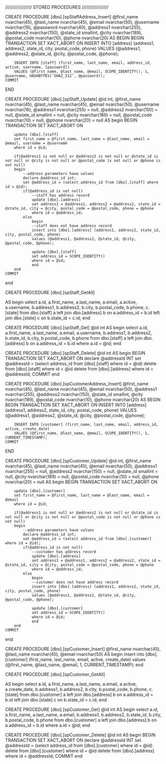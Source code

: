 /////////////////
STORED PROCEDURES
/////////////////


CREATE PROCEDURE [dbo].[spStaffAddress_Insert]
	@first_name nvarchar(45),
	@last_name nvarchar(45),
	@email nvarchar(50),
	@username nvarchar(16),
	@password nvarchar(40),
	@address1 nvarchar(255),
	@address2 nvarchar(150),
	@state_id smallint,
	@city nvarchar(189),
	@postal_code nvarchar(10),
	@phone nvarchar(20)
AS
BEGIN
	BEGIN TRANSACTION
		SET XACT_ABORT ON
		INSERT INTO [address] (address1, address2, state_id, city, postal_code, phone)
		VALUES (@address1, @address2, @state_id, @city, @postal_code, @phone);

		INSERT INTO [staff] (first_name, last_name, email, address_id, active, username, [password])
		VALUES (@first_name, @last_name, @email, SCOPE_IDENTITY(), 1, @username, HASHBYTES('SHA2_512', @password));
	COMMIT
END

CREATE PROCEDURE [dbo].[spStaff_Update]
	@id int,
	@first_name nvarchar(45),
	@last_name nvarchar(45),
	@email nvarchar(50),
	@username nvarchar(16),
	@address1 nvarchar(255) = null,
	@address2 nvarchar(150) = null,
	@state_id smallint = null,
	@city nvarchar(189) = null,
	@postal_code nvarchar(10) = null,
	@phone nvarchar(20) = null
AS
begin
	BEGIN TRANSACTION
		SET XACT_ABORT ON

		update [dbo].[staff] 
		set first_name = @first_name, last_name = @last_name, email = @email, username = @username
		where id = @id;

		if(@address1 is not null or @address2 is not null or @state_id is not null or @city is not null or @postal_code is not null or @phone is not null)
		begin
			--address parameters have values
			declare @address_id int;
			set @address_id = (select address_id from [dbo].[staff] where id = @id);
			if(@address_id is not null)
				--staff has address record
				update [dbo].[address] 
				set address1 = @address1, address2 = @address2, state_id = @state_id, city = @city, postal_code = @postal_code, phone = @phone
				where id = @address_id;
			else
				begin
				--staff does not have address record
				insert into [dbo].[address] (address1, address2, state_id, city, postal_code, phone)
				values (@address1, @address2, @state_id, @city, @postal_code, @phone);

				update [dbo].[staff]
				set address_id = SCOPE_IDENTITY()
				where id = @id;
				end
		end
	COMMIT
end

CREATE PROCEDURE [dbo].[spStaff_GetAll]

AS
begin
	select a.id, a.first_name, a.last_name, a.email, a.active, a.username, b.address1, b.address2, b.city, b.postal_code, b.phone, c.[state]
	from dbo.[staff] a 
	left join dbo.[address] b
	on a.address_id = b.id
	left join dbo.[state] c
	on b.state_id = c.id;
end

CREATE PROCEDURE [dbo].[spStaff_Get]
	@id int
AS
begin
	select a.id, a.first_name, a.last_name, a.email, a.username, b.address1, b.address2, b.state_id, b.city, b.postal_code, b.phone
	from dbo.[staff] a 
	left join dbo.[address] b
	on a.address_id = b.id
	where a.id = @id;
end

CREATE PROCEDURE [dbo].[spStaff_Delete]
	@id int
AS
begin
BEGIN TRANSACTION
	SET XACT_ABORT ON
	declare @addressId INT
	set @addressId = (select address_id from [dbo].[staff] where id = @id)
	delete from [dbo].[staff] where id = @id
	delete from [dbo].[address] where id = @addressId;
	COMMIT
end

CREATE PROCEDURE [dbo].[spCustomerAddress_Insert]
	@first_name nvarchar(45),
	@last_name nvarchar(45),
	@email nvarchar(50),
	@address1 nvarchar(255),
	@address2 nvarchar(150),
	@state_id smallint,
	@city nvarchar(189),
	@postal_code nvarchar(10),
	@phone nvarchar(20)
AS
BEGIN
	BEGIN TRANSACTION
		SET XACT_ABORT ON
		INSERT INTO [address] (address1, address2, state_id, city, postal_code, phone)
		VALUES (@address1, @address2, @state_id, @city, @postal_code, @phone);

		INSERT INTO [customer] (first_name, last_name, email, address_id, active, create_date)
		VALUES (@first_name, @last_name, @email, SCOPE_IDENTITY(), 1, CURRENT_TIMESTAMP);
	COMMIT
END

CREATE PROCEDURE [dbo].[spCustomer_Update]
	@id int,
	@first_name nvarchar(45),
	@last_name nvarchar(45),
	@email nvarchar(50),
	@address1 nvarchar(255) = null,
	@address2 nvarchar(150) = null,
	@state_id smallint = null,
	@city nvarchar(189) = null,
	@postal_code nvarchar(10) = null,
	@phone nvarchar(20) = null
AS
begin
	BEGIN TRANSACTION
		SET XACT_ABORT ON

		update [dbo].[customer] 
		set first_name = @first_name, last_name = @last_name, email = @email
		where id = @id;

		if(@address1 is not null or @address2 is not null or @state_id is not null or @city is not null or @postal_code is not null or @phone is not null)
		begin
			--address parameters have values
			declare @address_id int;
			set @address_id = (select address_id from [dbo].[customer] where id = @id);
			if(@address_id is not null)
				--customer has address record
				update [dbo].[address] 
				set address1 = @address1, address2 = @address2, state_id = @state_id, city = @city, postal_code = @postal_code, phone = @phone
				where id = @address_id;
			else
				begin
				--customer does not have address record
				insert into [dbo].[address] (address1, address2, state_id, city, postal_code, phone)
				values (@address1, @address2, @state_id, @city, @postal_code, @phone);

				update [dbo].[customer]
				set address_id = SCOPE_IDENTITY()
				where id = @id;
				end
		end
	COMMIT
end

CREATE PROCEDURE [dbo].[spCustomer_Insert]
	@first_name nvarchar(45),
	@last_name nvarchar(45),
	@email nvarchar(50)
AS
begin
	insert into [dbo].[customer] (first_name, last_name, email, active, create_date)
	values (@first_name, @last_name, @email, 1, CURRENT_TIMESTAMP);
end

CREATE PROCEDURE [dbo].[spCustomer_GetAll]

AS
begin
	select a.id, a.first_name, a.last_name, a.email, a.active, a.create_date, b.address1, b.address2, b.city, b.postal_code, b.phone, c.[state]
	from dbo.[customer] a 
	left join dbo.[address] b
	on a.address_id = b.id
	left join dbo.[state] c
	on b.state_id = c.id;
end

CREATE PROCEDURE [dbo].[spCustomer_Get]
	@id int
AS
begin
	select a.id, a.first_name, a.last_name, a.email, b.address1, b.address2, b.state_id, b.city, b.postal_code, b.phone
	from dbo.[customer] a 
	left join dbo.[address] b
	on a.address_id = b.id
	where a.id = @id;
end

CREATE PROCEDURE [dbo].[spCustomer_Delete]
	@id int
AS
begin
BEGIN TRANSACTION
	SET XACT_ABORT ON
	declare @addressId INT
	set @addressId = (select address_id from [dbo].[customer] where id = @id)
	delete from [dbo].[customer] where id = @id
	delete from [dbo].[address] where id = @addressId;
	COMMIT
end
